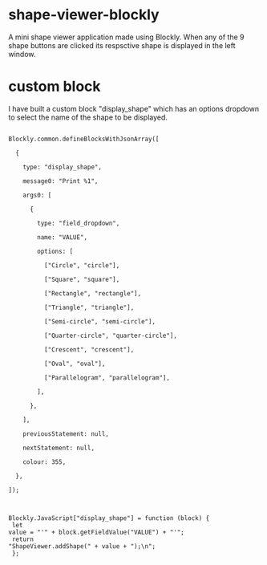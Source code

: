 # shape-viewer-blockly
A mini shape viewer application made using Blockly. When any of the 9 shape buttons are clicked its respsctive shape is displayed in the left window.

# custom block
I have built a custom block "display_shape" which has an options dropdown to select the name of the shape to be displayed.

<code>
Blockly.common.defineBlocksWithJsonArray([ <br>
  { <br>
    type: "display_shape", <br>
    message0: "Print %1", <br>
    args0: [ <br>
      { <br>
        type: "field_dropdown", <br>
        name: "VALUE", <br>
        options: [ <br>
          ["Circle", "circle"], <br>
          ["Square", "square"], <br>
          ["Rectangle", "rectangle"], <br>
          ["Triangle", "triangle"], <br>
          ["Semi-circle", "semi-circle"], <br>
          ["Quarter-circle", "quarter-circle"], <br>
          ["Crescent", "crescent"], <br>
          ["Oval", "oval"], <br>
          ["Parallelogram", "parallelogram"], <br>
        ], <br>
      }, <br>
    ], <br>
    previousStatement: null, <br>
    nextStatement: null, <br>
    colour: 355, <br>
  }, <br>
]); <br>

Blockly.JavaScript["display_shape"] = function (block) { <br>
  let value = "'" + block.getFieldValue("VALUE") + "'"; <br>
  return "ShapeViewer.addShape(" + value + ");\n"; <br>
}; <br>
</code>

